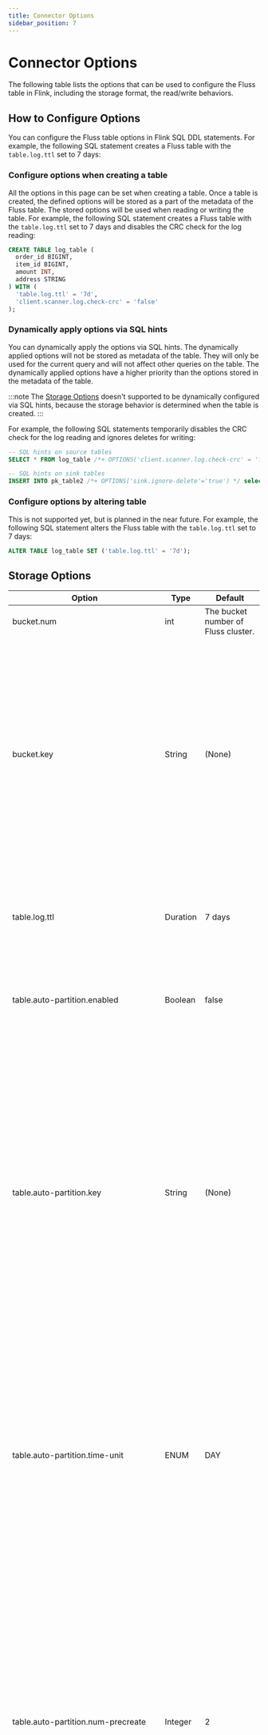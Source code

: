 ```yaml
---
title: Connector Options
sidebar_position: 7
---
```


<!--
 Licensed to the Apache Software Foundation (ASF) under one
 or more contributor license agreements.  See the NOTICE file
 distributed with this work for additional information
 regarding copyright ownership.  The ASF licenses this file
 to you under the Apache License, Version 2.0 (the
 "License"); you may not use this file except in compliance
 with the License.  You may obtain a copy of the License at

      http://www.apache.org/licenses/LICENSE-2.0

 Unless required by applicable law or agreed to in writing, software
 distributed under the License is distributed on an "AS IS" BASIS,
 WITHOUT WARRANTIES OR CONDITIONS OF ANY KIND, either express or implied.
 See the License for the specific language governing permissions and
 limitations under the License.
-->

# Connector Options

The following table lists the options that can be used to configure the Fluss table in Flink, including the storage format, the read/write behaviors.

## How to Configure Options

You can configure the Fluss table options in Flink SQL DDL statements. For example, the following SQL statement creates a Fluss table with the `table.log.ttl` set to 7 days:

### Configure options when creating a table

All the options in this page can be set when creating a table. Once a table is created, the defined options will be stored as a part of the metadata of the Fluss table. The stored options will be used when reading or writing the table.
For example, the following SQL statement creates a Fluss table with the `table.log.ttl` set to 7 days and disables the CRC check for the log reading:

```sql
CREATE TABLE log_table (
  order_id BIGINT,
  item_id BIGINT,
  amount INT,
  address STRING
) WITH (
  'table.log.ttl' = '7d',
  'client.scanner.log.check-crc' = 'false'
);
```


### Dynamically apply options via SQL hints

You can dynamically apply the options via SQL hints. The dynamically applied options will not be stored as metadata of the table.
They will only be used for the current query and will not affect other queries on the table. The dynamically applied options have a higher priority than the options stored in the metadata of the table.

:::note
The [Storage Options](#storage-options) doesn't supported to be dynamically configured via SQL hints, because the storage behavior is determined when the table is created.
:::

For example, the following SQL statements temporarily disables the CRC check for the log reading and ignores deletes for writing:

```sql
-- SQL hints on source tables
SELECT * FROM log_table /*+ OPTIONS('client.scanner.log.check-crc' = 'false') */;

-- SQL hints on sink tables
INSERT INTO pk_table2 /*+ OPTIONS('sink.ignore-delete'='true') */ select * from pk_table1;
```


### Configure options by altering table

This is not supported yet, but is planned in the near future.
For example, the following SQL statement alters the Fluss table with the `table.log.ttl` set to 7 days:

```sql
ALTER TABLE log_table SET ('table.log.ttl' = '7d');
```

## Storage Options

| Option                                  | Type     | Default                             | Description                                                                                                                                                                                                                                                                                                                                                                                                                                                                                                                                                                                                                                                                                                                                                                                                                                                |
|-----------------------------------------|----------|-------------------------------------|------------------------------------------------------------------------------------------------------------------------------------------------------------------------------------------------------------------------------------------------------------------------------------------------------------------------------------------------------------------------------------------------------------------------------------------------------------------------------------------------------------------------------------------------------------------------------------------------------------------------------------------------------------------------------------------------------------------------------------------------------------------------------------------------------------------------------------------------------------|
| bucket.num                              | int      | The bucket number of Fluss cluster. | The number of buckets of a Fluss table.                                                                                                                                                                                                                                                                                                                                                                                                                                                                                                                                                                                                                                                                                                                                                                                                                    |
| bucket.key                              | String   | (None)                              | Specific the distribution policy of the Fluss table. Data will be distributed to each bucket according to the hash value of bucket-key (It must be a subset of the primary keys excluding partition keys of the primary key table). If you specify multiple fields, delimiter is `,`. If the table has a primary key and a bucket key is not specified, the bucket key will be used as primary key(excluding the partition key). If the table has no primary key and the bucket key is not specified, the data will be distributed to each bucket randomly.                                                                                                                                                                                                                                                                                                |
| table.log.ttl                           | Duration | 7 days                              | The time to live for log segments. The configuration controls the maximum time we will retain a log before we will delete old segments to free up space. If set to -1, the log will not be deleted.                                                                                                                                                                                                                                                                                                                                                                                                                                                                                                                                                                                                                                                        |
| table.auto-partition.enabled            | Boolean  | false                               | Whether enable auto partition for the table. Disable by default. When auto partition is enabled, the partitions of the table will be created automatically.                                                                                                                                                                                                                                                                                                                                                                                                                                                                                                                                                                                                                                                                                                |
| table.auto-partition.key                | String   | (None)                              | This configuration defines the time-based partition key to be used for auto-partitioning when a table is partitioned with multiple keys. Auto-partitioning utilizes a time-based partition key to handle partitions automatically, including creating new ones and removing outdated ones, by comparing the time value of the partition with the current system time. In the case of a table using multiple partition keys (such as a composite partitioning strategy), this feature determines which key should serve as the primary time dimension for making auto-partitioning decisions. And If the table has only one partition key, this config is not necessary. Otherwise, it must be specified.                                                                                                                                                   |
| table.auto-partition.time-unit          | ENUM     | DAY                                 | The time granularity for auto created partitions. The default value is `DAY`. Valid values are `HOUR`, `DAY`, `MONTH`, `QUARTER`, `YEAR`. If the value is `HOUR`, the partition format for auto created is yyyyMMddHH. If the value is `DAY`, the partition format for auto created is yyyyMMdd. If the value is `MONTH`, the partition format for auto created is yyyyMM. If the value is `QUARTER`, the partition format for auto created is yyyyQ. If the value is `YEAR`, the partition format for auto created is yyyy.                                                                                                                                                                                                                                                                                                                               |
| table.auto-partition.num-precreate      | Integer  | 2                                   | The number of partitions to pre-create for auto created partitions in each check for auto partition. For example, if the current check time is 2024-11-11 and the value is configured as 3, then partitions 20241111, 20241112, 20241113 will be pre-created. If any one partition exists, it'll skip creating the partition. The default value is 2, which means 2 partitions will be pre-created. If the `table.auto-partition.time-unit` is `DAY`(default), one precreated partition is for today and another one is for tomorrow. For a partition table with multiple partition keys, pre-create is unsupported and will be set to 0 automatically when creating table if it is not explicitly specified.                                                                                                                                              |
| table.auto-partition.num-retention      | Integer  | 7                                   | The number of history partitions to retain for auto created partitions in each check for auto partition. For example, if the current check time is 2024-11-11, time-unit is DAY, and the value is configured as 3, then the history partitions 20241108, 20241109, 20241110 will be retained. The partitions earlier than 20241108 will be deleted. The default value is 7, which means that 7 partitions will be retained.                                                                                                                                                                                                                                                                                                                                                                                                                                |
| table.auto-partition.time-zone          | String   | the system time zone                | The time zone for auto partitions, which is by default the same as the system time zone.                                                                                                                                                                                                                                                                                                                                                                                                                                                                                                                                                                                                                                                                                                                                                                   |
| table.replication.factor                | Integer  | (None)                              | The replication factor for the log of the new table. When it's not set, Fluss will use the cluster's default replication factor configured by default.replication.factor. It should be a positive number and not larger than the number of tablet servers in the Fluss cluster. A value larger than the number of tablet servers in Fluss cluster will result in an error when the new table is created.                                                                                                                                                                                                                                                                                                                                                                                                                                                   |
| table.log.format                        | Enum     | ARROW                               | The format of the log records in log store. The default value is `ARROW`. The supported formats are `ARROW` and `INDEXED`.                                                                                                                                                                                                                                                                                                                                                                                                                                                                                                                                                                                                                                                                                                                                 |
| table.log.arrow.compression.type        | Enum     | ZSTD                                | The compression type of the log records if the log format is set to `ARROW`. The candidate compression type is `NONE`, `LZ4_FRAME`, `ZSTD`. The default value is `ZSTD`.                                                                                                                                                                                                                                                                                                                                                                                                                                                                                                                                                                                                                                                                                   |
| table.log.arrow.compression.zstd.level  | Integer  | 3                                   | The compression level of the log records if the log format is set to `ARROW` and the compression type is set to `ZSTD`. The valid range is 1 to 22. The default value is 3.                                                                                                                                                                                                                                                                                                                                                                                                                                                                                                                                                                                                                                                                                |
| table.kv.format                         | Enum     | COMPACTED                           | The format of the kv records in kv store. The default value is `COMPACTED`. The supported formats are `COMPACTED` and `INDEXED`.                                                                                                                                                                                                                                                                                                                                                                                                                                                                                                                                                                                                                                                                                                                           |
| table.log.tiered.local-segments         | Integer  | 2                                   | The number of log segments to retain in local for each table when log tiered storage is enabled. It must be greater that 0. The default is 2.                                                                                                                                                                                                                                                                                                                                                                                                                                                                                                                                                                                                                                                                                                              |
| table.datalake.enabled                  | Boolean  | false                               | Whether enable lakehouse storage for the table. Disabled by default. When this option is set to ture and the datalake tiering service is up, the table will be tiered and compacted into datalake format stored on lakehouse storage.                                                                                                                                                                                                                                                                                                                                                                                                                                                                                                                                                                                                                      |
| table.datalake.format                   | Enum     | (None)                              | The data lake format of the table specifies the tiered Lakehouse storage format, such as Paimon, Iceberg, DeltaLake, or Hudi. Currently, only `paimon` is supported. Once the `table.datalake.format` property is configured, Fluss adopts the key encoding and bucketing strategy used by the corresponding data lake format. This ensures consistency in key encoding and bucketing, enabling seamless **Union Read** functionality across Fluss and Lakehouse. The `table.datalake.format` can be pre-defined before enabling `table.datalake.enabled`. This allows the data lake feature to be dynamically enabled on the table without requiring table recreation. If `table.datalake.format` is not explicitly set during table creation, the table will default to the format specified by the `datalake.format` configuration in the Fluss cluster |
| table.datalake.freshness                | Duration | 3min                                | It defines the maximum amount of time that the datalake table's content should lag behind updates to the Fluss table. Based on this target freshness, the Fluss service automatically moves data from the Fluss table and updates to the datalake table, so that the data in the datalake table is kept up to date within this target. If the data does not need to be as fresh, you can specify a longer target freshness time to reduce costs.                                                                                                                                                                                                                                                                                                                                                                                                           |
| table.merge-engine                      | Enum     | (None)                              | Defines the merge engine for the primary key table. By default, primary key table uses the [default merge engine(last_row)](table-design/table-types/pk-table/merge-engines/default.md). It also supports two merge engines are `first_row` and `versioned`. The [first_row merge engine](table-design/table-types/pk-table/merge-engines/first-row.md) will keep the first row of the same primary key. The [versioned merge engine](table-design/table-types/pk-table/merge-engines/versioned.md) will keep the row with the largest version of the same primary key.                                                                                                                                                                                                                                                                                    |
| table.merge-engine.versioned.ver-column | String   | (None)                              | The column name of the version column for the `versioned` merge engine. If the merge engine is set to `versioned`, the version column must be set.                                                                                                                                                                                                                                                                                                                                                                                                                                                                                                                                                                                                                                                                                                         |

## Read Options

| Option                                              | Type       | Default                                         | Description                                                                                                                                                                                                                                                                                                                                                                                                                                                                                                                                                                                                                                                                                                                                                                                                                                                                                                                                                                                                 |
|-----------------------------------------------------|------------|-------------------------------------------------|-------------------------------------------------------------------------------------------------------------------------------------------------------------------------------------------------------------------------------------------------------------------------------------------------------------------------------------------------------------------------------------------------------------------------------------------------------------------------------------------------------------------------------------------------------------------------------------------------------------------------------------------------------------------------------------------------------------------------------------------------------------------------------------------------------------------------------------------------------------------------------------------------------------------------------------------------------------------------------------------------------------|
| scan.startup.mode                                   | Enum       | full                                            | The scan startup mode enables you to specify the starting point for data consumption. Fluss currently supports the following `scan.startup.mode` options: `full` (default), earliest, latest, timestamp. See the [Start Reading Position](engine-flink/reads.md#start-reading-position) for more details.                                                                                                                                                                                                                                                                                                                                                                                                                                                                                                                                                                                                                                                                                                   |
| scan.startup.timestamp                              | Long       | (None)                                          | The timestamp to start reading the data from. This option is only valid when `scan.startup.mode` is set to `timestamp`. The format is 'milli-second-since-epoch' or `yyyy-MM-dd HH:mm:ss`, like `1678883047356` or `2023-12-09 23:09:12`.                                                                                                                                                                                                                                                                                                                                                                                                                                                                                                                                                                                                                                                                                                                                                                   |
| scan.partition.discovery.interval                   | Duration   | 10s                                             | The time interval for the Fluss source to discover the new partitions for partitioned table while scanning. A non-positive value disables the partition discovery.                                                                                                                                                                                                                                                                                                                                                                                                                                                                                                                                                                                                                                                                                                                                                                                                                                          |
| client.scanner.log.check-crc                        | Boolean    | true                                            | Automatically check the CRC3 of the read records for LogScanner. This ensures no on-the-wire or on-disk corruption to the messages occurred. This check adds some overhead, so it may be disabled in cases seeking extreme performance.                                                                                                                                                                                                                                                                                                                                                                                                                                                                                                                                                                                                                                                                                                                                                                     |
| client.scanner.log.max-poll-records                 | Integer    | 500                                             | The maximum number of records returned in a single call to poll() for LogScanner. Note that this config doesn't impact the underlying fetching behavior. The Scanner will cache the records from each fetch request and returns them incrementally from each poll.                                                                                                                                                                                                                                                                                                                                                                                                                                                                                                                                                                                                                                                                                                                                          |
| client.scanner.log.fetch.max-bytes                  | MemorySize | 16mb                                            | The maximum amount of data the server should return for a fetch request from client. Records are fetched in batches, and if the first record batch in the first non-empty bucket of the fetch is larger than this value, the record batch will still be returned to ensure that the fetch can make progress. As such, this is not a absolute maximum.                                                                                                                                                                                                                                                                                                                                                                                                                                                                                                                                                                                                                                                       |
| client.scanner.log.fetch.max-bytes-for-bucket       | MemorySize | 1mb                                             | The maximum amount of data the server should return for a table bucket in fetch request fom client. Records are fetched in batches, and the max bytes size is config by this option.                                                                                                                                                                                                                                                                                                                                                                                                                                                                                                                                                                                                                                                                                                                                                                                                                        |
| client.scanner.log.fetch.min-bytes                  | MemorySize | 1b                                              | The minimum bytes expected for each fetch log request from client to response. If not enough bytes, wait up to client.scanner.log.fetch-wait-max-time time to return.                                                                                                                                                                                                                                                                                                                                                                                                                                                                                                                                                                                                                                                                                                                                                                                                                                       |
| client.scanner.log.fetch.wait-max-time              | Duration   | 500ms                                           | The maximum time to wait for enough bytes to be available for a fetch log request from client to response.                                                                                                                                                                                                                                                                                                                                                                                                                                                                                                                                                                                                                                                                                                                                                                                                                                                                                                  |
| client.scanner.io.tmpdir                            | String     | System.getProperty("java.io.tmpdir") + "/fluss" | Local directory that is used by client for storing the data files (like kv snapshot, log segment files) to read temporarily                                                                                                                                                                                                                                                                                                                                                                                                                                                                                                                                                                                                                                                                                                                                                                                                                                                                                 |
| client.scanner.remote-log.prefetch-num              | Integer    | 4                                               | The number of remote log segments to keep in local temp file for LogScanner, which download from remote storage. The default setting is 4.                                                                                                                                                                                                                                                                                                                                                                                                                                                                                                                                                                                                                                                                                                                                                                                                                                                                  |
| client.remote-file.download-thread-num              | Integer    | 3                                               | The number of threads the client uses to download remote files.                                                                                                                                                                                                                                                                                                                                                                                                                                                                                                                                                                                                                                                                                                                                                                                                                                                                                                                                             |

## Lookup Options

| Option                                   | Type       | Default | Description                                                                                                                 |
|------------------------------------------|------------|---------|-----------------------------------------------------------------------------------------------------------------------------|
| lookup.async                             | Boolean    | true    | Whether to use asynchronous lookup. Asynchronous lookup has better throughput performance than synchronous lookup.          |
| lookup.cache                             | Enum       | NONE    | The caching strategy for this lookup table, including NONE, PARTIAL.                                                        |                                                                                                                                                                                                                                                                                    |
| lookup.max-retries                       | Integer    | 3       | The maximum allowed retries if a lookup operation fails.                                                                    |                                                                                                                                                                                                                                                                                                 |
| lookup.partial-cache.expire-after-access | Duration   | (None)  | Duration to expire an entry in the cache after accessing.                                                                   |                                                                                                                                                                                                                                                                                               |
| lookup.partial-cache.expire-after-write  | Duration   | (None)  | Duration to expire an entry in the cache after writing.                                                                     |                                                                                                                                                                                                                                                                                              |
| lookup.partial-cache.cache-missing-key   | Boolean    | true    | Whether to store an empty value into the cache if the lookup key doesn't match any rows in the table.                       |                                                                                                                                                                                                                                                   |
| lookup.partial-cache.max-rows            | Long       | (None)  | The maximum number of rows to store in the cache.                                                                           |                                                                                                                                                                                                                                                                                                    |
| client.lookup.queue-size                 | Integer    | 25600   | The maximum number of pending lookup operations.                                                                            |
| client.lookup.max-batch-size             | Integer    | 128     | The maximum batch size of merging lookup operations to one lookup request.                                                  |
| client.lookup.max-inflight-requests      | Integer    | 128     | The maximum number of unacknowledged lookup requests for lookup operations.                                                 |
| client.lookup.batch-timeout              | Duration   | 100ms   | The maximum time to wait for the lookup batch to full, if this timeout is reached, the lookup batch will be closed to send. |


## Write Options

| Option                                              | Type       | Default           | Description                                                                                                                                                                                                                                                                                                                                                                                                                                                                                                                                                                                                                                                                                                                                                                                                                                                                                                                                                                |
|-----------------------------------------------------|------------|-------------------|----------------------------------------------------------------------------------------------------------------------------------------------------------------------------------------------------------------------------------------------------------------------------------------------------------------------------------------------------------------------------------------------------------------------------------------------------------------------------------------------------------------------------------------------------------------------------------------------------------------------------------------------------------------------------------------------------------------------------------------------------------------------------------------------------------------------------------------------------------------------------------------------------------------------------------------------------------------------------|
| sink.ignore-delete                                  | Boolean    | false             | If set to true, the sink will ignore DELETE and UPDATE_BEFORE changelog events.                                                                                                                                                                                                                                                                                                                                                                                                                                                                                                                                                                                                                                                                                                                                                                                                                                                                                            |
| sink.bucket-shuffle                                 | Boolean    | true              | Whether to shuffle by bucket id before write to sink. Shuffling the data with the same bucket id to be processed by the same task can improve the efficiency of client processing and reduce resource consumption. For Log Table, bucket shuffle will only take effect when the `bucket.key` is defined. For Primary Key table, it is enabled by default.                                                                                                                                                                                                                                                                                                                                                                                                                                                                                                                                                                                                                  |
| client.writer.buffer.memory-size                    | MemorySize | 64mb              | The total bytes of memory the writer can use to buffer internal rows.                                                                                                                                                                                                                                                                                                                                                                                                                                                                                                                                                                                                                                                                                                                                                                                                                                                                                                      |
| client.writer.buffer.page-size                      | MemorySize | 128kb             | Size of every page in memory buffers (`client.writer.buffer.memory-size`).                                                                                                                                                                                                                                                                                                                                                                                                                                                                                                                                                                                                                                                                                                                                                                                                                                                                                                 |
| client.writer.buffer.per-request-memory-size        | MemorySize | 16mb              | The minimum number of bytes that will be allocated by the writer rounded down to the closest multiple of client.writer.buffer.page-size. It must be greater than or equal to client.writer.buffer.page-size. This option allows to allocate memory in batches to have better CPU-cached friendliness due to contiguous segments.                                                                                                                                                                                                                                                                                                                                                                                                                                                                                                                                                                                                                                           |
| client.writer.batch-size                            | MemorySize | 2mb               | The writer or walBuilder will attempt to batch records together into one batch for the same bucket. This helps performance on both the client and the server.                                                                                                                                                                                                                                                                                                                                                                                                                                                                                                                                                                                                                                                                                                                                                                                                              |
| client.writer.dynamic-batch-size.enabled            | Boolean    | true              | Controls whether the client writer dynamically adjusts the batch size based on actual write throughput. Enabled by default. With dynamic batch sizing enabled, the writer adapts memory allocation per batch according to historical write sizes for the target table or partition. This ensures better memory utilization and performance under varying throughput conditions. The dynamic batch size is bounded: it will not exceed `client.writer.batch-size`, nor fall below `client.writer.buffer.page-size`. When disabled, the writer uses a fixed batch size (`client.writer.batch-size`) for all batches, this may lead to frequent memory waits and suboptimal write performance if the incoming data rate is inconsistent across partitions.                                                                                                                                                                                                                    |
| client.writer.buffer.wait-timeout                   | Duration   | 2^(63)-1ns        | Defines how long the writer will block when waiting for segments to become available.                                                                                                                                                                                                                                                                                                                                                                                                                                                                                                                                                                                                                                                                                                                                                                                                                                                                                      |
| client.writer.batch-timeout                         | Duration   | 100ms             | The writer groups ay rows that arrive in between request sends into a single batched request. Normally this occurs only under load when rows arrive faster than they can be sent out. However in some circumstances the writer may want to reduce the number of requests even under moderate load. This setting accomplishes this by adding a small amount of artificial delay, that is, rather than immediately sending out a row, the writer will wait for up to the given delay to allow other records to be sent so that the sends can be batched together. This can be thought of as analogous to Nagle's algorithm in TCP. This setting gives the upper bound on the delay for batching: once we get client.writer.batch-size worth of rows for a bucket it will be sent immediately regardless of this setting, however if we have fewer than this many bytes accumulated for this bucket we will delay for the specified time waiting for more records to show up. |
| client.writer.bucket.no-key-assigner                | Enum       | STICKY            | The bucket assigner for no key table. For table with bucket key or primary key, we choose a bucket based on a hash of the key. For these table without bucket key and primary key, we can use this option to specify bucket assigner, the candidate assigner is ROUND_ROBIN, STICKY, the default assigner is STICKY.<br/>ROUND_ROBIN: this strategy will assign the bucket id for the input row by round robin.<br/>STICKY: this strategy will assign new bucket id only if the batch changed in record accumulator, otherwise the bucket id will be the same as the front record.                                                                                                                                                                                                                                                                                                                                                                                         |
| client.writer.acks                                  | String     | all               | The number of acknowledgments the writer requires the leader to have received before considering a request complete. This controls the durability of records that are sent. The following settings are allowed:<br/>acks=0: If set to 0, then the writer will not wait for any acknowledgment from the server at all. No guarantee can be mode that the server has received the record in this case.<br/>acks=1: This will mean the leader will write the record to its local log but will respond without awaiting full acknowledge the record but before the followers have replicated it then the record will be lost.<br/>acks=-1 (all): This will mean the leader will wait for the full ser of in-sync replicas to acknowledge the record. This guarantees that the record will not be lost as long as at least one in-sync replica remains alive, This is the strongest available guarantee.                                                                        |
| client.writer.request-max-size                      | MemorySize | 10mb              | The maximum size of a request in bytes. This setting will limit the number of record batches the writer will send in a single request to avoid sending huge requests. Note that this retry is no different than if the writer resent the row upon receiving the error.                                                                                                                                                                                                                                                                                                                                                                                                                                                                                                                                                                                                                                                                                                     |
| client.writer.retries                               | Integer    | Integer.MAX_VALUE | Setting a value greater than zero will cause the client to resend any record whose send fails with a potentially transient error.                                                                                                                                                                                                                                                                                                                                                                                                                                                                                                                                                                                                                                                                                                                                                                                                                                          |
| client.writer.enable-idempotence                    | Boolean    | true              | Writer idempotence is enabled by default if no conflicting config are set. If conflicting config are set and writer idempotence is not explicitly enabled, idempotence is disabled. If idempotence is explicitly enabled and conflicting config are set, a ConfigException is thrown                                                                                                                                                                                                                                                                                                                                                                                                                                                                                                                                                                                                                                                                                       |
| client.writer.max-inflight-requests-per-bucket      | Integer    | 5                 | The maximum number of unacknowledged requests per bucket for writer. This configuration can work only if `client.writer.enable-idempotence` is set to true. When the number of inflight requests per bucket exceeds this setting, the writer will wait for the inflight requests to complete before sending out new requests.                                                                                                                                                                                                                                                                                                                                                                                                                                                                                                                                                                                                                                              |
| client.writer.dynamic-create-partition.enabled      | Boolean    | true              | Whether to enable dynamic partition creation for the client writer. When enabled, new partitions are automatically created if they don't already exist during data writes.                                                                                                                                                                                                                                                                                                                                                                                                                                                                                                                                                                                                                                                                                                                                                                                                 |

## Other Options

| Option                                              | Type     | Default   | Description                                                                                                                                                                                                                                                                                                                                                                                                       |
|-----------------------------------------------------|----------|-----------|-------------------------------------------------------------------------------------------------------------------------------------------------------------------------------------------------------------------------------------------------------------------------------------------------------------------------------------------------------------------------------------------------------------------|
| bootstrap.servers                                   | List     | (None)    | A list of host/port pairs to use for establishing the initial connection to the Fluss cluster. The list should be in the form host1:port1,host2:port2,.... Since these servers are just used for the initial connection to discover the full cluster membership (which may change dynamically), this list need not contain the full set of servers (you may want more than one, though, in case a server is down) |
| client.id                                           | String   | ""        | An id string to pass to the server when making requests. The purpose of this is to be able to track the source of requests beyond just ip/port by allowing a logical application name to be included in server-side request logging.                                                                                                                                                                              |
| client.connect-timeout                              | Duration | 120s      | The Netty client connect timeout.                                                                                                                                                                                                                                                                                                                                                                                 |
| client.request-timeout                              | Duration | 30s       | The timeout for a request to complete. If user set the write ack to -1, this timeout is the max time that delayed write try to complete. The default setting is 30 seconds.                                                                                                                                                                                                                                       |
| client.filesystem.security.token.renewal.backoff    | Duration | 1h        | The time period how long to wait before retrying to obtain new security tokens for filesystem after a failure.                                                                                                                                                                                                                                                                                                    |
| client.filesystem.security.token.renewal.time-ratio | Double   | 0.75      | Ratio of the token's expiration time when new credentials for access filesystem should be re-obtained.                                                                                                                                                                                                                                                                                                            |
| client.metrics.enabled                              | Boolean  | false     | Enable metrics for client. When metrics is enabled, the client will collect metrics and report by the JMX metrics reporter.                                                                                                                                                                                                                                                                                       |
| client.security.protocol                            | String   | PLAINTEXT | The security protocol used to communicate with brokers. Currently, only `PLAINTEXT` and `SASL` are supported, the configuration value is case insensitive.                                                                                                                                                                                                                                                        |
| `client.security.{protocol}.*`                      | optional | (none)    | Client-side configuration properties for a specific authentication protocol. E.g., client.security.sasl.jaas.config. More Details in [authentication](../security/authentication.md)                                                                                                                                                                                                                              |                                                                                                                                                                                 
